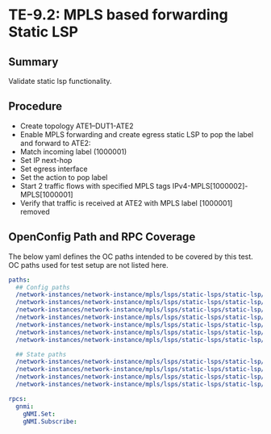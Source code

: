 # TE-9.2: MPLS based forwarding Static LSP

## Summary

Validate static lsp functionality.

## Procedure

*  Create topology ATE1–DUT1-ATE2
*  Enable MPLS forwarding and create egress static LSP to pop the label and forward to ATE2:
*  Match incoming label (1000001)
*  Set IP next-hop
*  Set egress interface
*  Set the action to pop label
*  Start 2 traffic flows with specified MPLS tags IPv4-MPLS[1000002]-MPLS[1000001]
*  Verify that traffic is received at ATE2 with MPLS label [1000001] removed

## OpenConfig Path and RPC Coverage

The below yaml defines the OC paths intended to be covered by this test. OC paths used for test setup are not listed here.

```yaml
paths:
  ## Config paths
  /network-instances/network-instance/mpls/lsps/static-lsps/static-lsp/egress/config/next-hop:
  /network-instances/network-instance/mpls/lsps/static-lsps/static-lsp/egress/config/incoming-label:
  /network-instances/network-instance/mpls/lsps/static-lsps/static-lsp/egress/config/push-label:
  /network-instances/network-instance/mpls/lsps/static-lsps/static-lsp/egress/lsp-next-hops/lsp-next-hop/index:
  /network-instances/network-instance/mpls/lsps/static-lsps/static-lsp/egress/lsp-next-hops/lsp-next-hop/config/index:
  /network-instances/network-instance/mpls/lsps/static-lsps/static-lsp/egress/lsp-next-hops/lsp-next-hop/config/ip-address:
  /network-instances/network-instance/mpls/lsps/static-lsps/static-lsp/egress/lsp-next-hops/lsp-next-hop/config/interface:

  ## State paths
  /network-instances/network-instance/mpls/lsps/static-lsps/static-lsp/egress/state/next-hop:
  /network-instances/network-instance/mpls/lsps/static-lsps/static-lsp/egress/state/incoming-label:
  /network-instances/network-instance/mpls/lsps/static-lsps/static-lsp/egress/lsp-next-hops/lsp-next-hop/state/ip-address:
  /network-instances/network-instance/mpls/lsps/static-lsps/static-lsp/egress/lsp-next-hops/lsp-next-hop/state/interface:

rpcs:
  gnmi:
    gNMI.Set:
    gNMI.Subscribe:
